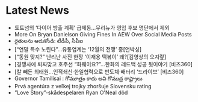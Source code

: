 # Latest News
-  토트넘의 ‘다이어 방출 계획’ 급제동…무리뉴가 영입 후보 명단에서 제외
-  More On Bryan Danielson Giving Fines In AEW Over Social Media Posts
-  రైతులను ఆదుకోండి: టీడీపీ, సీపీఐ
-  [“연말 특수 노린다”…유통업계는 ‘12월의 전쟁’ 중[언박싱]
-  [“동원 맞지?” 난리난 사진 한장 ‘이재용 떡볶이’ 왜?[김영상의 오지랖]
-  [경쟁사에 퇴짜맞고 호주선 “화웨이요?”…한화의 레드백 성공 뒷이야기 [비즈360]
-  [칼 빼든 최태원…인적쇄신·한일협력으로 반도체·배터리 ‘드라이브’ [비즈360]
-  Governor Tamilisai : గోమూత్రం కాదు అవి గోముద్ర రాష్ట్రాలు
-  Prvá agentúra z veľkej trojky zhoršuje Slovensku rating
-  ”Love Story”-skådespelaren Ryan O'Neal död
